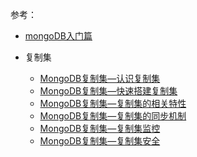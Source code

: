 
参考：
* [mongoDB入门篇](https://www.imooc.com/learn/295)

* 复制集
    * [MongoDB复制集—认识复制集](https://www.imooc.com/learn/490)
    * [MongoDB复制集—快速搭建复制集](https://www.imooc.com/learn/528)
    * [MongoDB复制集—复制集的相关特性](https://www.imooc.com/learn/578)
    * [MongoDB复制集—复制集的同步机制](https://www.imooc.com/learn/582)
    * [MongoDB复制集—复制集监控](https://www.imooc.com/learn/595)
    * [MongoDB复制集—复制集安全](https://www.imooc.com/learn/614)
